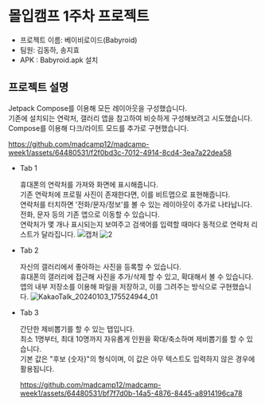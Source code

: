 몰입캠프 1주차 프로젝트
============================
- 프로젝트 이름: 베이비로이드(Babyroid)
- 팀원: 김동하, 송지효
- APK : Babyroid.apk 설치

  
프로젝트 설명
-------------------
Jetpack Compose를 이용해 모든 레이아웃을 구성했습니다.  
기존에 설치되는 연락처, 갤러리 앱을 참고하여 비슷하게 구성해보려고 시도했습니다.  
Compose를 이용해 다크/라이트 모드를 추가로 구현했습니다.  

https://github.com/madcamp12/madcamp-week1/assets/64480531/f2f0bd3c-7012-4914-8cd4-3ea7a22dea58


- Tab 1
  
  휴대폰의 연락처를 가져와 화면에 표시해줍니다.  
  기존 연락처에 프로필 사진이 존재한다면, 이를 비트맵으로 표현해줍니다.  
  연락처를 터치하면 '전화/문자/정보'를 볼 수 있는 레이아웃이 추가로 나타납니다. 전화, 문자 등의 기존 앱으로 이동할 수 있습니다.  
  연락처가 몇 개나 표시되는지 보여주고 검색어를 입력할 때마다 동적으로 연락처 리스트가 달라집니다.
  ![캡처](https://github.com/madcamp12/madcamp-week1/assets/64480531/15c98add-533f-403e-a87a-4c089e3e394d)
  ![2](https://github.com/madcamp12/madcamp-week1/assets/64480531/336f7d26-9086-49e1-bc62-a1bc564d754d)


- Tab 2

  자신의 갤러리에서 좋아하는 사진을 등록할 수 있습니다.  
  휴대폰의 갤러리에 접근해 사진을 추가/삭제 할 수 있고, 확대해서 볼 수 있습니다.  
  앱의 내부 저장소를 이용해 파일을 저장하고, 이를 그려주는 방식으로 구현했습니다.
  ![KakaoTalk_20240103_175524944_01](https://github.com/madcamp12/madcamp-week1/assets/64480531/a265c713-20e3-42b3-83ff-7a36e932be2b)


- Tab 3

  간단한 제비뽑기를 할 수 있는 탭입니다.  
  최소 1명부터, 최대 10명까지 자유롭게 인원을 확대/축소하며 제비뽑기를 할 수 있습니다.  
  기본 값은 "후보 {숫자}"의 형식이며, 이 값은 아무 텍스트도 입력하지 않은 경우에 활용됩니다.
  
  https://github.com/madcamp12/madcamp-week1/assets/64480531/bf7f7d0b-14a5-4876-8445-a8914196ca78


    
